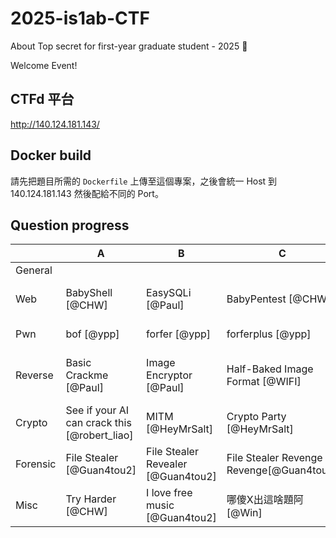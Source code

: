 # 2025-is1ab-CTF
About Top secret for first-year graduate student - 2025 🥷


Welcome Event!


## CTFd 平台

http://140.124.181.143/

## Docker build

請先把題目所需的 `Dockerfile` 上傳至這個專案，之後會統一 Host 到 140.124.181.143 然後配給不同的 Port。

## Question progress


|          | A | B | C | D | E | F | G|
| --- | --- | --- | --- | --- | --- | --- |---|
| General  |        |     |      |      |      | |
| Web      | BabyShell [@CHW]  | EasySQLi [@Paul] | BabyPentest [@CHW] |   404 J0b B4nk [@CHW]   |      |      |  |
| Pwn      | bof [@ypp] | forfer [@ypp] | forferplus [@ypp] | memo [@ypp] | treasure [@ypp] | zero [@ypp] ||
| Reverse  | Basic Crackme [@Paul] | Image Encryptor [@Paul] | Half-Baked Image Format [@WIFI] | Cat the Flag [@Adb2]  | Eating some binary 🦄 [@Adb2] | Baby Reverse [@Adb2]  | Tree Verification [@Paul] |
| Crypto   | See if your AI can crack this [@robert_liao]  | MITM [@HeyMrSalt] | Crypto Party [@HeyMrSalt] | SurfSalt VPN [@HeyMrSalt] |   ||
| Forensic | File Stealer [@Guan4tou2]  | File Stealer Revealer [@Guan4tou2]  | File Stealer Revenge Revenge[@Guan4tou2]  |   |   ||
| Misc     | Try Harder [@CHW] | I love free music [@Guan4tou2]  | 哪傻X出這啥題阿[@Win] | Information Security [@HeyMrSalt] |   ||
